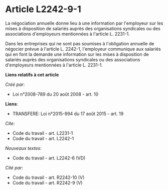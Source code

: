 # Article L2242-9-1

La négociation annuelle donne lieu à une information par l'employeur sur les mises à disposition de salariés auprès des
organisations syndicales ou des associations d'employeurs mentionnées à l'article L. 2231-1. 

Dans les entreprises qui ne sont pas soumises à l'obligation annuelle de négocier prévue à l'article L. 2242-1, l'employeur
communique aux salariés qui en font la demande une information sur les mises à disposition de salariés auprès des
organisations syndicales ou des associations d'employeurs mentionnées à l'article L. 2231-1.

**Liens relatifs à cet article**

_Créé par_:

  - Loi n°2008-789 du 20 août 2008 - art. 10

**Liens**:

  - TRANSFERE: Loi n°2015-994 du 17 août 2015 - art. 19

_Cite_:

  - Code du travail - art. L2231-1
  - Code du travail - art. L2242-1

_Nouveaux textes_:

  - Code du travail - art. L2242-6 (VD)

_Cité par_:

  - Code du travail - art. R2242-10 (V)
  - Code du travail - art. R2242-9 (V)
